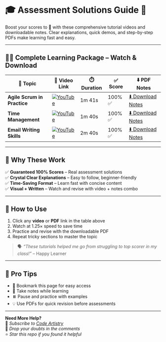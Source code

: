 # 🎓 Assessment Solutions Guide 🚀

Boost your scores to 💯 with these comprehensive tutorial videos and downloadable notes. Clear explanations, quick demos, and step-by-step PDFs make learning fast and easy.

---

## 🎥📄 Complete Learning Package – Watch & Download

| 📌 Topic                  | 🔗 Video Link                                                                                                   | ⏱️ Duration | ✅ Score | ⬇️ PDF Notes                                                                 |
|--------------------------|------------------------------------------------------------------------------------------------------------------|-------------|---------|-------------------------------------------------------------------------------|
| **Agile Scrum in Practice** | [![YouTube](https://img.shields.io/badge/YouTube-Watch-red)](https://youtu.be/32t1jqEgD80)                    | 1m 41s      | 100% ✅  | [⬇️ Download Notes](https://drive.google.com/file/d/1oDvTPCViJEURC7Hait7gC_09NWgcL4aH/view?usp=drive_link)       |
| **Time Management**         | [![YouTube](https://img.shields.io/badge/YouTube-Watch-red)](https://youtu.be/tqxOT7nV5qk?si=UZbh95XpH4Fg4vCp)| 1m 40s      | 100% ✅  | [⬇️ Download Notes](https://drive.google.com/file/d/1xSBZ5UJE2kQET0Er0Uvq7KNhlvPdSrjK/view?usp=drive_link)   |
| **Email Writing Skills**    | [![YouTube](https://img.shields.io/badge/YouTube-Watch-red)](https://youtu.be/E94-uTcNfCM)                    | 2m 40s      | 100% ✅  | [⬇️ Download Notes](https://drive.google.com/your-link-to-email-writing-notes)     |

---

## 💯 Why These Work

✅ **Guaranteed 100% Scores** – Real assessment solutions  
✅ **Crystal Clear Explanations** – Easy to follow, beginner-friendly  
✅ **Time-Saving Format** – Learn fast with concise content  
✅ **Visual + Written** – Watch and revise with video + notes combo

---

## 🎯 How to Use
1. Click any **video** or **PDF** link in the table above  
2. Watch at 1.25× speed to save time  
3. Practice and revise with the downloadable PDF  
4. Repeat tricky sections to master the topic

> 🗣️ _“These tutorials helped me go from struggling to top scorer in my class!”_ – Happy Learner

---

## 📌 Pro Tips
- 📑 Bookmark this page for easy access  
- 📝 Take notes while learning  
- ⏸️ Pause and practice with examples  
- 💡 Use PDFs for quick revision before assessments

---

**Need More Help?**  
🔔 *Subscribe to [Code Artistry](https://www.youtube.com/@CodeArtistry63)*  
💬 *Drop your doubts in the comments*  
⭐ *Star this repo if you found it helpful*



